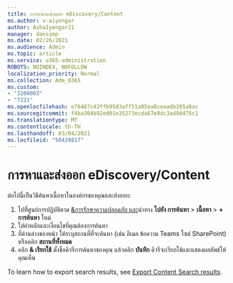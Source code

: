 ```yaml
---
title: การหาและส่งออก eDiscovery/Content
ms.author: v-aiyengar
author: AshaIyengar21
manager: dansimp
ms.date: 02/26/2021
ms.audience: Admin
ms.topic: article
ms.service: o365-administration
ROBOTS: NOINDEX, NOFOLLOW
localization_priority: Normal
ms.collection: Adm_O365
ms.custom:
- "3200003"
- "7221"
ms.openlocfilehash: e76467c42ffb9583aff51a05ea8ceaadb265a8ac
ms.sourcegitcommit: f4ba304b92ed01e35273ecda67e9dc3ad9d475c1
ms.translationtype: MT
ms.contentlocale: th-TH
ms.lasthandoff: 03/04/2021
ms.locfileid: "50429817"
---
```

# <a name="perform-an-ediscoverycontent-search-and-export"></a>การหาและส่งออก eDiscovery/Content

ต่อไปนี้เป็นวิธีค้นหาเนื้อหาในองค์กรของคุณและส่งออก:

1. ไปที่ศูนย์การปฏิบัติตาม [&การรักษาความปลอดภัย และ](https://go.microsoft.com/fwlink/?linkid=2086958)นําทาง **ไปยัง การค้นหา**  >  **เนื้อหา**  >  **+ การค้นหา** ใหม่
1. ใส่คําหลักและเงื่อนไขที่คุณต้องการค้นหา
1. ที่ด้านล่างของหน้า ให้ระบุสถานที่ที่จะค้นหา (เช่น อีเมล ข้อความ Teams ไซต์ SharePoint) หรือคลิก **สถานที่ทั้งหมด**
1. คลิก **& เรียกใช้** ตั้งชื่อคิวรีการค้นหาของคุณ แล้วคลิก **บันทึก** คิวรีจะเรียกใช้และแสดงผลลัพธ์ให้คุณเห็น

To learn how to export search results, see [Export Content Search results](https://go.microsoft.com/fwlink/?linkid=2102118).

